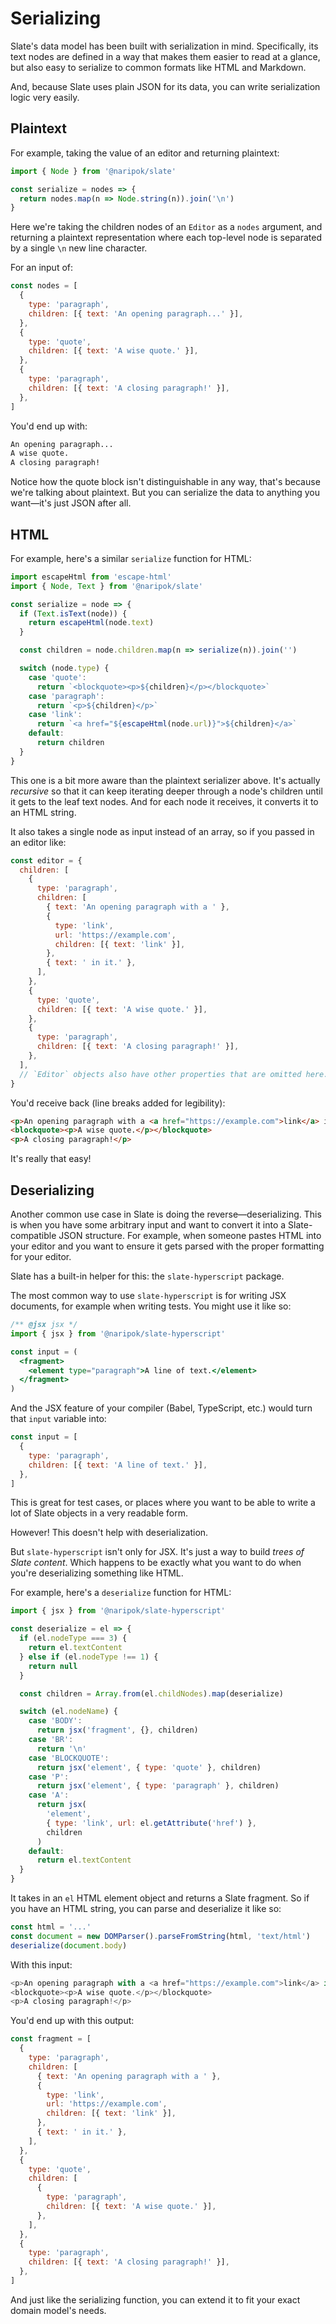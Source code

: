 # Serializing

Slate's data model has been built with serialization in mind. Specifically, its text nodes are defined in a way that makes them easier to read at a glance, but also easy to serialize to common formats like HTML and Markdown.

And, because Slate uses plain JSON for its data, you can write serialization logic very easily.

## Plaintext

For example, taking the value of an editor and returning plaintext:

```js
import { Node } from '@naripok/slate'

const serialize = nodes => {
  return nodes.map(n => Node.string(n)).join('\n')
}
```

Here we're taking the children nodes of an `Editor` as a `nodes` argument, and returning a plaintext representation where each top-level node is separated by a single `\n` new line character.

For an input of:

```js
const nodes = [
  {
    type: 'paragraph',
    children: [{ text: 'An opening paragraph...' }],
  },
  {
    type: 'quote',
    children: [{ text: 'A wise quote.' }],
  },
  {
    type: 'paragraph',
    children: [{ text: 'A closing paragraph!' }],
  },
]
```

You'd end up with:

```txt
An opening paragraph...
A wise quote.
A closing paragraph!
```

Notice how the quote block isn't distinguishable in any way, that's because we're talking about plaintext. But you can serialize the data to anything you want—it's just JSON after all.

## HTML

For example, here's a similar `serialize` function for HTML:

```js
import escapeHtml from 'escape-html'
import { Node, Text } from '@naripok/slate'

const serialize = node => {
  if (Text.isText(node)) {
    return escapeHtml(node.text)
  }

  const children = node.children.map(n => serialize(n)).join('')

  switch (node.type) {
    case 'quote':
      return `<blockquote><p>${children}</p></blockquote>`
    case 'paragraph':
      return `<p>${children}</p>`
    case 'link':
      return `<a href="${escapeHtml(node.url)}">${children}</a>`
    default:
      return children
  }
}
```

This one is a bit more aware than the plaintext serializer above. It's actually _recursive_ so that it can keep iterating deeper through a node's children until it gets to the leaf text nodes. And for each node it receives, it converts it to an HTML string.

It also takes a single node as input instead of an array, so if you passed in an editor like:

```js
const editor = {
  children: [
    {
      type: 'paragraph',
      children: [
        { text: 'An opening paragraph with a ' },
        {
          type: 'link',
          url: 'https://example.com',
          children: [{ text: 'link' }],
        },
        { text: ' in it.' },
      ],
    },
    {
      type: 'quote',
      children: [{ text: 'A wise quote.' }],
    },
    {
      type: 'paragraph',
      children: [{ text: 'A closing paragraph!' }],
    },
  ],
  // `Editor` objects also have other properties that are omitted here...
}
```

You'd receive back (line breaks added for legibility):

```html
<p>An opening paragraph with a <a href="https://example.com">link</a> in it.</p>
<blockquote><p>A wise quote.</p></blockquote>
<p>A closing paragraph!</p>
```

It's really that easy!

## Deserializing

Another common use case in Slate is doing the reverse—deserializing. This is when you have some arbitrary input and want to convert it into a Slate-compatible JSON structure. For example, when someone pastes HTML into your editor and you want to ensure it gets parsed with the proper formatting for your editor.

Slate has a built-in helper for this: the `slate-hyperscript` package.

The most common way to use `slate-hyperscript` is for writing JSX documents, for example when writing tests. You might use it like so:

```jsx
/** @jsx jsx */
import { jsx } from '@naripok/slate-hyperscript'

const input = (
  <fragment>
    <element type="paragraph">A line of text.</element>
  </fragment>
)
```

And the JSX feature of your compiler (Babel, TypeScript, etc.) would turn that `input` variable into:

```js
const input = [
  {
    type: 'paragraph',
    children: [{ text: 'A line of text.' }],
  },
]
```

This is great for test cases, or places where you want to be able to write a lot of Slate objects in a very readable form.

However! This doesn't help with deserialization.

But `slate-hyperscript` isn't only for JSX. It's just a way to build _trees of Slate content_. Which happens to be exactly what you want to do when you're deserializing something like HTML.

For example, here's a `deserialize` function for HTML:

```js
import { jsx } from '@naripok/slate-hyperscript'

const deserialize = el => {
  if (el.nodeType === 3) {
    return el.textContent
  } else if (el.nodeType !== 1) {
    return null
  }

  const children = Array.from(el.childNodes).map(deserialize)

  switch (el.nodeName) {
    case 'BODY':
      return jsx('fragment', {}, children)
    case 'BR':
      return '\n'
    case 'BLOCKQUOTE':
      return jsx('element', { type: 'quote' }, children)
    case 'P':
      return jsx('element', { type: 'paragraph' }, children)
    case 'A':
      return jsx(
        'element',
        { type: 'link', url: el.getAttribute('href') },
        children
      )
    default:
      return el.textContent
  }
}
```

It takes in an `el` HTML element object and returns a Slate fragment. So if you have an HTML string, you can parse and deserialize it like so:

```js
const html = '...'
const document = new DOMParser().parseFromString(html, 'text/html')
deserialize(document.body)
```

With this input:

```js
<p>An opening paragraph with a <a href="https://example.com">link</a> in it.</p>
<blockquote><p>A wise quote.</p></blockquote>
<p>A closing paragraph!</p>
```

You'd end up with this output:

```js
const fragment = [
  {
    type: 'paragraph',
    children: [
      { text: 'An opening paragraph with a ' },
      {
        type: 'link',
        url: 'https://example.com',
        children: [{ text: 'link' }],
      },
      { text: ' in it.' },
    ],
  },
  {
    type: 'quote',
    children: [
      {
        type: 'paragraph',
        children: [{ text: 'A wise quote.' }],
      },
    ],
  },
  {
    type: 'paragraph',
    children: [{ text: 'A closing paragraph!' }],
  },
]
```

And just like the serializing function, you can extend it to fit your exact domain model's needs.
